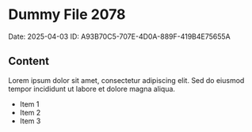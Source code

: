 # Dummy File 2078

Date: 2025-04-03
ID: A93B70C5-707E-4D0A-889F-419B4E75655A

## Content

Lorem ipsum dolor sit amet, consectetur adipiscing elit.
Sed do eiusmod tempor incididunt ut labore et dolore magna aliqua.

* Item 1
* Item 2
* Item 3

